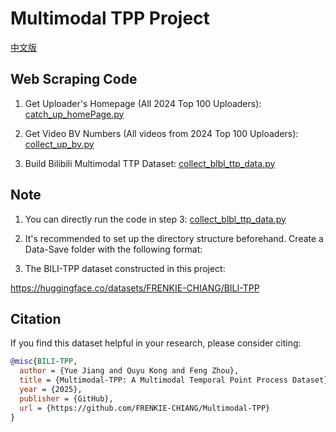 # Multimodal TPP Project

[中文版](README_cn.md)

## Web Scraping Code
1. Get Uploader's Homepage (All 2024 Top 100 Uploaders):
<a href='https://github.com/FRENKIE-CHIANG/Multimodal-TTP/blob/main/Dataset-Construction/video_author_details/catch_up_homePage.py'>catch_up_homePage.py</a>

2. Get Video BV Numbers (All videos from 2024 Top 100 Uploaders):
<a href='https://github.com/FRENKIE-CHIANG/Multimodal-TTP/blob/main/Dataset-Construction/video_author_details/collect_up_bv.py'>collect_up_bv.py</a>

3. Build Bilibili Multimodal TTP Dataset:
<a href='https://github.com/FRENKIE-CHIANG/Multimodal-TTP/blob/main/Dataset-Construction/collect_blbl_ttp_data.py'>collect_blbl_ttp_data.py</a>

## Note
1. You can directly run the code in step 3:
<a href='https://github.com/FRENKIE-CHIANG/Multimodal-TTP/blob/main/Dataset-Construction/collect_blbl_ttp_data.py'>collect_blbl_ttp_data.py</a>

2. It's recommended to set up the directory structure beforehand. Create a Data-Save folder with the following format:
3. The BILI-TPP dataset constructed in this project:

https://huggingface.co/datasets/FRENKIE-CHIANG/BILI-TPP

## Citation
If you find this dataset helpful in your research, please consider citing:
```bibtex
@misc{BILI-TPP,
  author = {Yue Jiang and Quyu Kong and Feng Zhou},
  title = {Multimodal-TPP: A Multimodal Temporal Point Process Dataset},
  year = {2025},
  publisher = {GitHub},
  url = {https://github.com/FRENKIE-CHIANG/Multimodal-TPP}
}
```